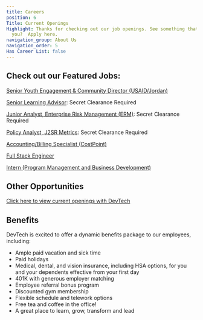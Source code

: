 ```yaml
---
title: Careers
position: 6
Title: Current Openings
Highlight: Thanks for checking out our job openings. See something that interests
  you?  Apply here.
navigation_group: About Us
navigation_order: 5
Has Career List: false
---
```


## Check out our Featured Jobs:

[Senior Youth Engagement & Community Director (USAID/Jordan)](https://devtechsys.bamboohr.com/jobs/view.php?id=46)

[Senior Learning Advisor](https://devtechsys.bamboohr.com/jobs/view.php?id=45): Secret Clearance Required

[Junior Analyst, Enterprise Risk Management (ERM)](https://devtechsys.bamboohr.com/jobs/view.php?id=43&source=bamboohr): Secret Clearance Required

[Policy Analyst, J2SR Metrics](https://devtechsys.bamboohr.com/jobs/view.php?id=44&source=bamboohr): Secret Clearance Required

[Accounting/Billing Specialist (CostPoint)](https://devtechsys.bamboohr.com/jobs/view.php?id=42)

[Full Stack Engineer](https://devtechsys.bamboohr.com/jobs/view.php?id=39&source=devtechsys)

[Intern (Program Management and Business Development)](https://devtechsys.bamboohr.com/jobs/view.php?id=41&source=bamboohr)

## Other Opportunities
[Click here to view current openings with DevTech](https://jobs.talent.dynamics.com/jobs/devtechsys.com/2)


## Benefits
DevTech is excited to offer a dynamic benefits package to our employees, including:
* Ample paid vacation and sick time 
* Paid holidays
* Medical, dental, and vision insurance, including HSA options, for you and your dependents effective from your first day 
* 401K with generous employer matching
* Employee referral bonus program
* Discounted gym membership
* Flexible schedule and telework options
* Free tea and coffee in the office!
* A great place to learn, grow, transform and lead
